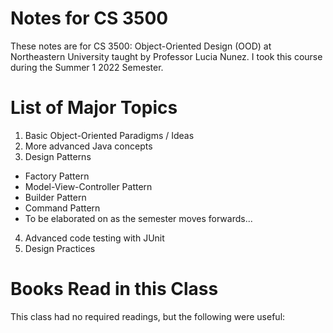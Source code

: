 # Notes for CS 3500
These notes are for CS 3500: Object-Oriented Design (OOD) at Northeastern University taught by Professor Lucia Nunez. I took this course during the Summer 1 2022 Semester.

# List of Major Topics
1. Basic Object-Oriented Paradigms / Ideas
2. More advanced Java concepts
3. Design Patterns
  - Factory Pattern
  - Model-View-Controller Pattern
  - Builder Pattern
  - Command Pattern
  - To be elaborated on as the semester moves forwards...
4. Advanced code testing with JUnit
5. Design Practices

# Books Read in this Class
This class had no required readings, but the following were useful:

